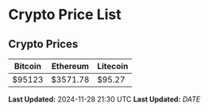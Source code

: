 # Crypto Price List

## Crypto Prices
| Bitcoin | Ethereum | Litecoin |
| ------- | -------- | -------- |
| $95123 | $3571.78 | $95.27 |
**Last Updated:** 2024-11-28 21:30 UTC
**Last Updated:** $DATE$

